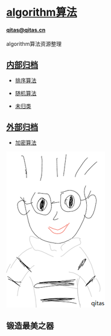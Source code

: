 ﻿# [algorithm算法](https://github.com/Qitas/algorithm)

#### qitas@qitas.cn

algorithm算法资源整理

## [内部归档](https://github.com/Qitas/algorithm)

* [排序算法](sort/)

* [随机算法](rand/)

* [未归类](more/)

## [外部归档](https://github.com/Qitas/algorithm)

* [加密算法](https://github.com/Qitas/encryption)

[![sites](qitas/qitas.png)](http://www.qitas.cn)
## 锻造最美之器